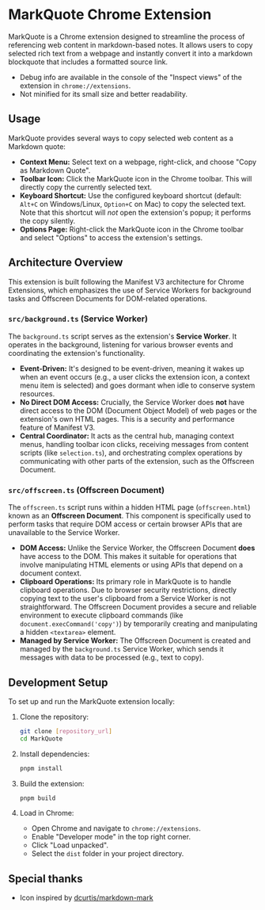 # MarkQuote Chrome Extension

MarkQuote is a Chrome extension designed to streamline the process of referencing web content in markdown-based notes. It allows users to copy selected rich text from a webpage and instantly convert it into a markdown blockquote that includes a formatted source link.

- Debug info are available in the console of the "Inspect views" of the extension in `chrome://extensions`.
- Not minified for its small size and better readability.

## Usage

MarkQuote provides several ways to copy selected web content as a Markdown quote:

- **Context Menu:** Select text on a webpage, right-click, and choose "Copy as Markdown Quote".
- **Toolbar Icon:** Click the MarkQuote icon in the Chrome toolbar. This will directly copy the currently selected text.
- **Keyboard Shortcut:** Use the configured keyboard shortcut (default: `Alt+C` on Windows/Linux, `Option+C` on Mac) to copy the selected text. Note that this shortcut will *not* open the extension's popup; it performs the copy silently.
- **Options Page:** Right-click the MarkQuote icon in the Chrome toolbar and select "Options" to access the extension's settings.

## Architecture Overview

This extension is built following the Manifest V3 architecture for Chrome Extensions, which emphasizes the use of Service Workers for background tasks and Offscreen Documents for DOM-related operations.

### `src/background.ts` (Service Worker)

The `background.ts` script serves as the extension's **Service Worker**. It operates in the background, listening for various browser events and coordinating the extension's functionality.

- **Event-Driven:** It's designed to be event-driven, meaning it wakes up when an event occurs (e.g., a user clicks the extension icon, a context menu item is selected) and goes dormant when idle to conserve system resources.
- **No Direct DOM Access:** Crucially, the Service Worker does **not** have direct access to the DOM (Document Object Model) of web pages or the extension's own HTML pages. This is a security and performance feature of Manifest V3.
- **Central Coordinator:** It acts as the central hub, managing context menus, handling toolbar icon clicks, receiving messages from content scripts (like `selection.ts`), and orchestrating complex operations by communicating with other parts of the extension, such as the Offscreen Document.

### `src/offscreen.ts` (Offscreen Document)

The `offscreen.ts` script runs within a hidden HTML page (`offscreen.html`) known as an **Offscreen Document**. This component is specifically used to perform tasks that require DOM access or certain browser APIs that are unavailable to the Service Worker.

- **DOM Access:** Unlike the Service Worker, the Offscreen Document **does** have access to the DOM. This makes it suitable for operations that involve manipulating HTML elements or using APIs that depend on a document context.
- **Clipboard Operations:** Its primary role in MarkQuote is to handle clipboard operations. Due to browser security restrictions, directly copying text to the user's clipboard from a Service Worker is not straightforward. The Offscreen Document provides a secure and reliable environment to execute clipboard commands (like `document.execCommand('copy')`) by temporarily creating and manipulating a hidden `<textarea>` element.
- **Managed by Service Worker:** The Offscreen Document is created and managed by the `background.ts` Service Worker, which sends it messages with data to be processed (e.g., text to copy).

## Development Setup

To set up and run the MarkQuote extension locally:

1. Clone the repository:

   ```bash
   git clone [repository_url]
   cd MarkQuote
   ```

2. Install dependencies:

   ```bash
   pnpm install
   ```

3. Build the extension:

   ```bash
   pnpm build
   ```

4. Load in Chrome:
   - Open Chrome and navigate to `chrome://extensions`.
   - Enable "Developer mode" in the top right corner.
   - Click "Load unpacked".
   - Select the `dist` folder in your project directory.

## Special thanks

- Icon inspired by [dcurtis/markdown-mark](https://github.com/dcurtis/markdown-mark)

